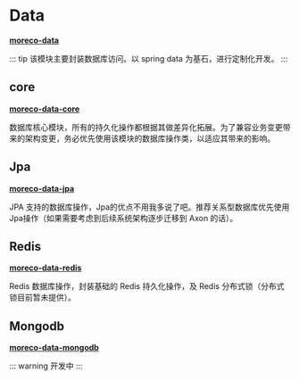 # Data

**[moreco-data](https://github.com/weechang/moreco/tree/master/moreco-data)**

::: tip 
该模块主要封装数据库访问。以 spring data 为基石，进行定制化开发。
:::

## core

**[moreco-data-core](https://github.com/weechang/moreco/tree/master/moreco-data/moreco-data-core)**

数据库核心模块，所有的持久化操作都根据其做差异化拓展。为了兼容业务变更带来的架构变更，务必优先使用该模块的数据库操作类，以适应其带来的影响。

## Jpa

**[moreco-data-jpa](https://github.com/weechang/moreco/tree/master/moreco-data/moreco-data-jpa)**

JPA 支持的数据库操作，Jpa的优点不用我多说了吧。推荐关系型数据库优先使用Jpa操作（如果需要考虑到后续系统架构逐步迁移到 Axon 的话）。

## Redis

**[moreco-data-redis](https://github.com/weechang/moreco/tree/master/moreco-data/moreco-data-redis)**

Redis 数据库操作，封装基础的 Redis 持久化操作，及 Redis 分布式锁（分布式锁目前暂未提供）。

## Mongodb

**[moreco-data-mongodb](https://github.com/weechang/moreco/tree/master/moreco-data/moreco-data-mongodb)**

::: warning
开发中
:::
